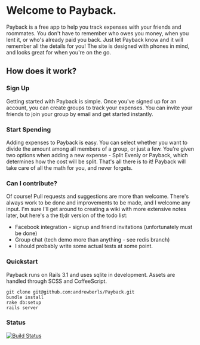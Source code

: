 # Welcome to Payback.

Payback is a free app to help you track expenses with your friends and roommates. You don't have to remember who owes you money, when you lent it, or who's already paid you back. Just let Payback know and it will remember all the details for you! The site is designed with phones in mind, and looks great for when you're on the go.

## How does it work?
### Sign Up
Getting started with Payback is simple. Once you've signed up for an account, you can create groups to track your expenses. You can invite your friends to join your group by email and get started instantly.

### Start Spending
Adding expenses to Payback is easy. You can select whether you want to divide the amount among all members of a group, or just a few. You're given two options when adding a new expense - Split Evenly or Payback, which determines how the cost will be split. That's all there is to it! Payback will take care of all the math for you, and never forgets.

### Can I contribute?
Of course! Pull requests and suggestions are more than welcome. There's always work to be done and improvements to be made, and I welcome any input. I'm sure I'll get around to creating a wiki with more extensive notes later, but here's a the tl;dr version of the todo list:

+ Facebook integration - signup and friend invitations (unfortunately must be done)
+ Group chat (tech demo more than anything - see redis branch)
+ I should probably write some actual tests at some point.


### Quickstart
Payback runs on Rails 3.1 and uses sqlite in development. Assets are handled through SCSS and CoffeeScript.

```
git clone git@github.com:andrewberls/Payback.git
bundle install
rake db:setup
rails server
```

### Status
[![Build Status](https://travis-ci.org/andrewberls/payback.png)](https://travis-ci.org/andrewberls/payback)
